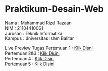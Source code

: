 # Praktikum-Desain-Web
Nama : Muhammad Rizal Razaan \
NIM : 21104410061 \
Jurusan : Teknik Informatika \
Kampus : Universitas Islam Balitar 

Live Preview Tugas
Pertemuan 1 : [Klik Disni](https://codepen.io/collection/YyYdog) \
Pertemuan 2&3 : [Klik Disini](https://codepen.io/collection/YyYdbB) \
Pertemuan 4 : [Klik Disini](https://codepen.io/collection/gYoQyK) \
Pertemuan 5 : [Klik Disini](https://codepen.io/collection/WvkbNx) 
